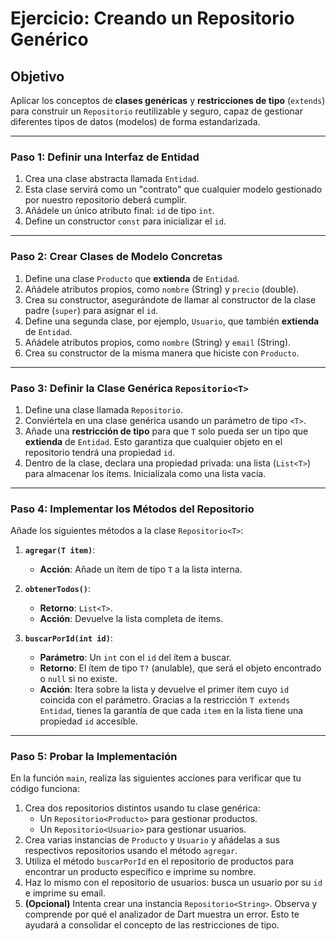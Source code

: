 # Ejercicio: Creando un Repositorio Genérico

## Objetivo

Aplicar los conceptos de **clases genéricas** y **restricciones de tipo** (`extends`) para construir
un `Repositorio`
reutilizable y seguro, capaz de gestionar diferentes tipos de datos (modelos) de forma
estandarizada.

---

### Paso 1: Definir una Interfaz de Entidad

1. Crea una clase abstracta llamada `Entidad`.
2. Esta clase servirá como un "contrato" que cualquier modelo gestionado por nuestro repositorio
   deberá cumplir.
3. Añádele un único atributo final: `id` de tipo `int`.
4. Define un constructor `const` para inicializar el `id`.

---

### Paso 2: Crear Clases de Modelo Concretas

1. Define una clase `Producto` que **extienda** de `Entidad`.
2. Añádele atributos propios, como `nombre` (String) y `precio` (double).
3. Crea su constructor, asegurándote de llamar al constructor de la clase padre (`super`) para
   asignar el `id`.
4. Define una segunda clase, por ejemplo, `Usuario`, que también **extienda** de `Entidad`.
5. Añádele atributos propios, como `nombre` (String) y `email` (String).
6. Crea su constructor de la misma manera que hiciste con `Producto`.

---

### Paso 3: Definir la Clase Genérica `Repositorio<T>`

1. Define una clase llamada `Repositorio`.
2. Conviértela en una clase genérica usando un parámetro de tipo `<T>`.
3. Añade una **restricción de tipo** para que `T` solo pueda ser un tipo que **extienda** de
   `Entidad`. Esto garantiza
   que cualquier objeto en el repositorio tendrá una propiedad `id`.
4. Dentro de la clase, declara una propiedad privada: una lista (`List<T>`) para almacenar los
   ítems. Inicialízala como
   una lista vacía.

---

### Paso 4: Implementar los Métodos del Repositorio

Añade los siguientes métodos a la clase `Repositorio<T>`:

1. **`agregar(T item)`**:
    * **Acción**: Añade un ítem de tipo `T` a la lista interna.

2. **`obtenerTodos()`**:
    * **Retorno**: `List<T>`.
    * **Acción**: Devuelve la lista completa de ítems.

3. **`buscarPorId(int id)`**:
    * **Parámetro**: Un `int` con el `id` del ítem a buscar.
    * **Retorno**: El ítem de tipo `T?` (anulable), que será el objeto encontrado o `null` si no
      existe.
    * **Acción**: Itera sobre la lista y devuelve el primer ítem cuyo `id` coincida con el
      parámetro. Gracias a la
      restricción `T extends Entidad`, tienes la garantía de que cada `item` en la lista tiene una
      propiedad `id`
      accesible.

---

### Paso 5: Probar la Implementación

En la función `main`, realiza las siguientes acciones para verificar que tu código funciona:

1. Crea dos repositorios distintos usando tu clase genérica:
    * Un `Repositorio<Producto>` para gestionar productos.
    * Un `Repositorio<Usuario>` para gestionar usuarios.
2. Crea varias instancias de `Producto` y `Usuario` y añádelas a sus respectivos repositorios usando
   el método
   `agregar`.
3. Utiliza el método `buscarPorId` en el repositorio de productos para encontrar un producto
   específico e imprime su
   nombre.
4. Haz lo mismo con el repositorio de usuarios: busca un usuario por su `id` e imprime su email.
5. **(Opcional)** Intenta crear una instancia `Repositorio<String>`. Observa y comprende por qué el
   analizador de Dart
   muestra un error. Esto te ayudará a consolidar el concepto de las restricciones de tipo.